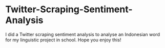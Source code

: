 # Twitter-Scraping-Sentiment-Analysis
I did a Twitter scraping sentiment analysis to analyse an Indonesian word for my linguistic project in school.
Hope you enjoy this!
